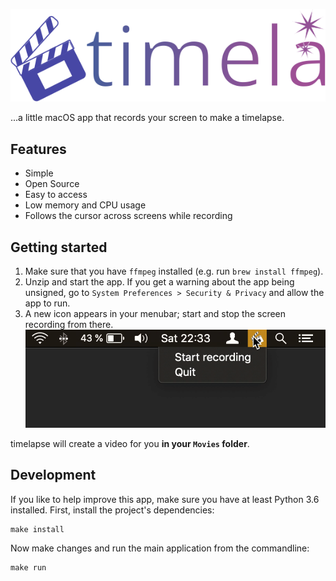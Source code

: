 ![timelapse logo](timelapse/resources/logo.svg)

...a little macOS app that records your screen to make a timelapse.


## Features

- Simple
- Open Source
- Easy to access
- Low memory and CPU usage
- Follows the cursor across screens while recording

## Getting started

1. Make sure that you have `ffmpeg` installed (e.g. run `brew install ffmpeg`).
2. Unzip and start the app. If you get a warning about the app being unsigned,
   go to `System Preferences > Security & Privacy` and allow the app to run.
3. A new icon appears in your menubar; start and stop the screen recording from
   there.
   ![A demonstration of starting and stopping a recording from the menubar](timelapse.gif)

timelapse will create a video for you **in your `Movies` folder**.

## Development

If you like to help improve this app, make sure you have at least Python 3.6
installed. First, install the project's dependencies:

```shell
make install
```

Now make changes and run the main application from the commandline:

```shell
make run
```